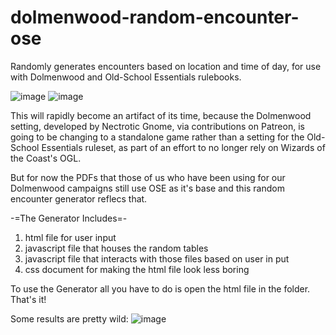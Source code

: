 # dolmenwood-random-encounter-ose
Randomly generates encounters based on location and time of day, for use with Dolmenwood and Old-School Essentials rulebooks.

![image](https://user-images.githubusercontent.com/126406370/221432385-6359d14d-2797-456c-a4ab-11d7298bba31.png)
![image](https://user-images.githubusercontent.com/126406370/221432390-831d1f86-07ac-4846-acf2-fe57f38081ff.png)


This will rapidly become an artifact of its time, because the Dolmenwood setting, developed by Nectrotic Gnome, via contributions on Patreon, is going to be changing to a standalone game rather than a setting for the Old-School Essentials ruleset, as part of an effort to no longer rely on Wizards of the Coast's OGL.

But for now the PDFs that those of us who have been using for our Dolmenwood campaigns still use OSE as it's base and this random encounter generator reflecs that.

-=The Generator Includes=-
1. html file for user input
2. javascript file that houses the random tables
3. javascript file that interacts with those files based on user in put
4. css document for making the html file look less boring

To use the Generator all you have to do is open the html file in the folder. That's it!

Some results are pretty wild:
![image](https://user-images.githubusercontent.com/126406370/221432310-239e537c-cac0-4501-a701-f4045ac9a610.png)
